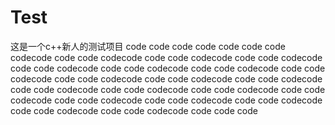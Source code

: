 # Test
这是一个c++新人的测试项目
code code code code code code code codecode code code codecode code code codecode code code codecode code code codecode code code codecode code code codecode code code codecode code code codecode code code codecode code code codecode code code codecode code code codecode code code codecode code code codecode code code codecode code code codecode code code codecode code code codecode code code codecode code code code
